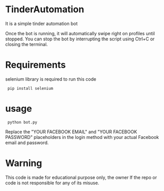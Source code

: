 # TinderAutomation
It is a simple tinder automation bot

Once the bot is running, it will automatically swipe right on profiles until stopped. You can stop the bot by interrupting the script using Ctrl+C or closing the terminal.

# Requirements 
selenium library is required to run this code

     pip install selenium

# usage 

     python bot.py
  

Replace the "YOUR FACEBOOK EMAIL" and "YOUR FACEBOOK PASSWORD" placeholders in the login method with your actual Facebook email and password.

# Warning

This code is made for educational purpose only, the owner lf the repo or code is not responsible for any of its misuse. 
     
